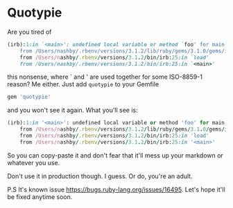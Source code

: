 # Quotypie

Are you tired of

```ruby
(irb):1:in `<main>': undefined local variable or method `foo' for main:Object (NameError)
    from /Users/nashby/.rbenv/versions/3.1.2/lib/ruby/gems/3.1.0/gems/irb-1.6.3/exe/irb:9:in `<top (required)>'
    from /Users/nashby/.rbenv/versions/3.1.2/bin/irb:25:in `load'
    from /Users/nashby/.rbenv/versions/3.1.2/bin/irb:25:in `<main>'
```

this nonsense, where \` and ' are used together for some ISO-8859-1 reason? Me either. Just add `quotypie` to your Gemfile

```ruby
gem 'quotypie'
```

and you won't see it again. What you'll see is:

```ruby
(irb):1:in '<main>': undefined local variable or method 'foo' for main:Object (NameError)
    from /Users/nashby/.rbenv/versions/3.1.2/lib/ruby/gems/3.1.0/gems/irb-1.6.3/exe/irb:9:in '<top (required)>'
    from /Users/nashby/.rbenv/versions/3.1.2/bin/irb:25:in 'load'
    from /Users/nashby/.rbenv/versions/3.1.2/bin/irb:25:in '<main>'
```

So you can copy-paste it and don't fear that it'll mess up your markdown or whatever you use.

Don't use it in production though. I guess. Or do, you're an adult.

P.S It's known issue https://bugs.ruby-lang.org/issues/16495. Let's hope it'll be fixed anytime soon.
